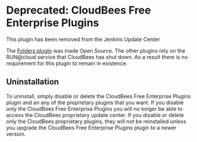 # Deprecated: CloudBees Free Enterprise Plugins

This plugin has been removed from the Jenkins Update Center

The [Folders plugin](https://plugins.jenkins.io/cloudbees-folder/) was made Open Source. 
The other plugins rely on the RUN@cloud service that CloudBees has shut down. As a result there is no requirement for this plugin to remain in existence.

## Uninstallation

To uninstall, simply disable or delete the CloudBees Free Enterprise Plugins plugin and an any of the proprietary plugins that you want.
If you disable only the CloudBees Free Enterprise Plugins you will no longer be able to access the CloudBees proprietary update center.
If you disable or delete only the CloudBees proprietary plugins,
they will not be reinstalled unless you upgrade the CloudBees Free Enterprise Plugins plugin to a newer version.
